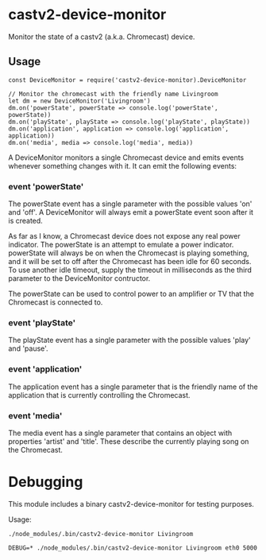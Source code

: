 # castv2-device-monitor

Monitor the state of a castv2 (a.k.a. Chromecast) device.

## Usage

    const DeviceMonitor = require('castv2-device-monitor).DeviceMonitor

    // Monitor the chromecast with the friendly name Livingroom
    let dm = new DeviceMonitor('Livingroom')
    dm.on('powerState', powerState => console.log('powerState', powerState))
    dm.on('playState', playState => console.log('playState', playState))
    dm.on('application', application => console.log('application', application))
    dm.on('media', media => console.log('media', media))

A DeviceMonitor monitors a single Chromecast device and emits events whenever something changes with it.
It can emit the following events:

### event 'powerState'

The powerState event has a single parameter with the possible values 'on' and 'off'.
A DeviceMonitor will always emit a powerState event soon after it is created.

As far as I know, a Chromecast device does not expose any real power indicator.
The powerState is an attempt to emulate a power indicator. powerState will always
be on when the Chromecast is playing something, and it will be set to
off after the Chromecast has been idle for 60 seconds.
To use another idle timeout, supply the timeout in milliseconds
as the third parameter to the DeviceMonitor contructor.

The powerState can be used to control power to
an amplifier or TV that the Chromecast is connected to.

### event 'playState'

The playState event has a single parameter with the possible values 'play' and 'pause'.

### event 'application'

The application event has a single parameter that is the friendly name of
the application that is currently controlling the Chromecast.

### event 'media'

The media event has a single parameter that contains an object with properties
'artist' and 'title'. These describe the currently playing song on the Chromecast.

# Debugging

This module includes a binary castv2-device-monitor for testing purposes.

Usage:

    ./node_modules/.bin/castv2-device-monitor Livingroom

    DEBUG=* ./node_modules/.bin/castv2-device-monitor Livingroom eth0 5000
